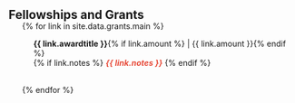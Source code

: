 <h2 id="publications" style="margin: 2px 0px -15px;">Fellowships and Grants</h2>

<div class="publications">
<ol class="bibliography">

{% for link in site.data.grants.main %}


  <div class="col-sm-9" style="position: relative;padding-right: 15px;padding-left: 20px;">
      <strong>{{ link.awardtitle }}</strong>{% if link.amount %} | {{ link.amount }}{% endif %}
<div class="links">
{% if link.notes %} 
      <strong> <i style="color:#e74d3c">{{ link.notes }}</i></strong>
      {% endif %}</div>
</div>

<br>

{% endfor %}

</ol>
</div>

